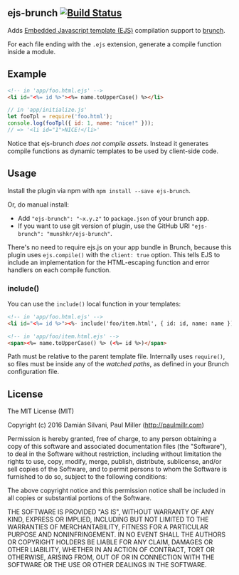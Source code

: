 ## ejs-brunch [![Build Status](https://travis-ci.org/munshkr/ejs-brunch.svg?branch=master)](https://travis-ci.org/munshkr/ejs-brunch)

Adds [Embedded Javascript template (EJS)](https://github.com/mde/ejs)
compilation support to [brunch](http://brunch.io).

For each file ending with the `.ejs` extension, generate a compile function
inside a module.

## Example

```html
<!-- in 'app/foo.html.ejs' -->
<li id="<%= id %>"><%= name.toUpperCase() %></li>
```

```javascript
// in 'app/initialize.js'
let fooTpl = require('foo.html');
console.log(fooTpl({ id: 1, name: "nice!" }));
// => '<li id="1">NICE!</li>'
```

Notice that ejs-brunch *does not compile assets*. Instead it generates compile
functions as dynamic templates to be used by client-side code.

## Usage

Install the plugin via npm with `npm install --save ejs-brunch`.

Or, do manual install:

* Add `"ejs-brunch": "~x.y.z"` to `package.json` of your brunch app.
* If you want to use git version of plugin, use the GitHub URI
`"ejs-brunch": "munshkr/ejs-brunch"`.

There's no need to require ejs.js on your app bundle in Brunch, because this
plugin uses `ejs.compile()` with the `client: true` option.  This tells EJS to
include an implementation for the HTML-escaping function and error handlers on
each compile function.

### include()

You can use the `include()` local function in your templates:

```html
<!-- in 'app/foo.html.ejs' -->
<li id="<%= id %>"><%- include('foo/item.html', { id: id, name: name }) %></li>

<!-- in 'app/foo/item.html.ejs' -->
<span><%= name.toUpperCase() %> (<%= id %>)</span>
```

Path must be relative to the parent template file. Internally uses `require()`,
so files must be inside any of the *watched paths*, as defined in your Brunch
configuration file.

## License

The MIT License (MIT)

Copyright (c) 2016 Damián Silvani, Paul Miller (http://paulmillr.com)

Permission is hereby granted, free of charge, to any person obtaining a copy
of this software and associated documentation files (the "Software"), to deal
in the Software without restriction, including without limitation the rights
to use, copy, modify, merge, publish, distribute, sublicense, and/or sell
copies of the Software, and to permit persons to whom the Software is
furnished to do so, subject to the following conditions:

The above copyright notice and this permission notice shall be included in
all copies or substantial portions of the Software.

THE SOFTWARE IS PROVIDED "AS IS", WITHOUT WARRANTY OF ANY KIND, EXPRESS OR
IMPLIED, INCLUDING BUT NOT LIMITED TO THE WARRANTIES OF MERCHANTABILITY,
FITNESS FOR A PARTICULAR PURPOSE AND NONINFRINGEMENT. IN NO EVENT SHALL THE
AUTHORS OR COPYRIGHT HOLDERS BE LIABLE FOR ANY CLAIM, DAMAGES OR OTHER
LIABILITY, WHETHER IN AN ACTION OF CONTRACT, TORT OR OTHERWISE, ARISING FROM,
OUT OF OR IN CONNECTION WITH THE SOFTWARE OR THE USE OR OTHER DEALINGS IN
THE SOFTWARE.
